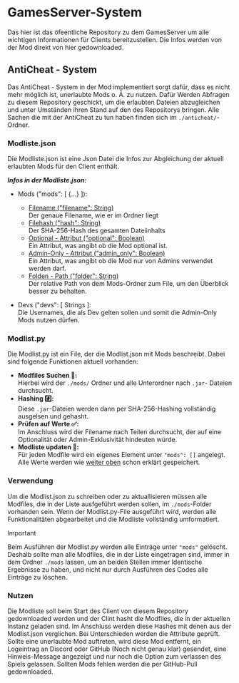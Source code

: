 # GamesServer-System
Das hier ist das öfeentliche Repository zu dem GamesServer um alle wichtigen Informationen für Clients bereitzustellen. Die Infos werden von der Mod direkt von hier gedownloaded.

## AntiCheat - System
Das AntiCheat - System in der Mod implementiert sorgt dafür, dass es nicht mehr möglich ist, unerlaubte Mods o. Ä. zu nutzen. Dafür Werden Abfragen zu diesem Repository geschickt, um die erlaubten Dateien abzugleichen und unter Umständen ihren Stand auf den des Repositorys bringen. Alle Sachen die mit der AntiCheat zu tun haben finden sich im `./anticheat/`-Ordner.

### Modliste.json
Die Modliste.json ist eine Json Datei die Infos zur Abgleichung der aktuell erlaubten Mods für den Client enthält. 

_**Infos in der Modliste.json:**_

- Mods ("mods": [ {...} ]): 
	- <ins>Filename		("filename": String)</ins>\
  	Der genaue Filename, wie er im Ordner liegt
	- <ins>Filehash		("hash": String)</ins>\
	  Der SHA-256-Hash des gesamten Dateiinhalts
	- <ins>Optional - Attribut		("optional": Boolean)</ins>\
	  Ein Attribut, was angibt ob die Mod optional ist.
	- <ins>Admin-Only - Attribut		("admin_only": Boolean)</ins>\
	  Ein Attribut, was angibt ob die Mod nur von Admins verwendet werden darf.
	- <ins>Folden - Path ("folder": String)</ins>\
	  Der relative Path von dem Mods-Ordner zum File, um den Überblick besser zu behalten.

- Devs ("devs": [ Strings ]:\
	Die Usernames, die als Dev gelten sollen und somit die Admin-Only Mods nutzen dürfen.

### Modlist.py
Die Modlist.py ist ein File, der die Modlist.json mit Mods beschreibt. Dabei sind folgende Funktionen aktuell vorhanden:
- **Modfiles Suchen 📁:**\
  Hierbei wird der `./mods/` Ordner und alle Unterordner nach `.jar`- Dateien durchsucht.
- **Hashing #️⃣:**\
	Diese `.jar`-Dateien werden dann per SHA-256-Hashing vollständig ausgelsen und gehasht.
- **Prüfen auf Werte ✅:**\
  Im Anschluss wird der Filename nach Teilen durchsucht, der auf eine Optionalität oder Admin-Exklusivität hindeuten würde. 
- **Modliste updaten 📂:**\
  Für jeden Modfile wird ein eigenes Element unter `"mods": []` angelegt. Alle Werte werden wie [weiter oben](#Modliste.json) schon erklärt gespeichert.

### Verwendung
Um die Modlist.json zu schreiben oder zu aktuallisieren müssen alle Modfiles, die in der Liste ausfgeführt werden sollen, im `./mods`-Folder vorhanden sein. Wenn der Modlist.py-File ausgeführt wird, werden alle Funktionalitäten abgearbeitet und die Modliste vollständig umformatiert. 
> [!IMPORTANT]
> Beim Ausführen der Modlist.py werden alle Einträge unter `"mods"` gelöscht. Deshalb sollte man alle Modfiles, die in der Liste eingetragen sind, immer in dem Ordner `./mods` lassen, um an beiden Stellen immer Identische Ergebnisse zu haben, und nicht nur durch Ausführen des Codes alle Einträge zu löschen.

### Nutzen
Die Modliste soll beim Start des Client von diesem Repository gedownloaded werden und der Clint hasht die Modfiles, die in der aktuellen Instanz geladen sind. Im Anschluss werden diese Hashes mit denen aus der Modlist.json verglichen. Bei Unterschieden werden die Attribute geprüft. Sollte eine unerlaubte Mod auftreten, wird diese Mod entfernt, ein Logeintrag an Discord oder GitHub (Noch nicht genau klar) gesendet, eine Hinweis-Message angezeigt und nur noch die Option zum verlassen des Spiels gelassen. Sollten Mods fehlen werden die per GitHub-Pull gedownloaded.
